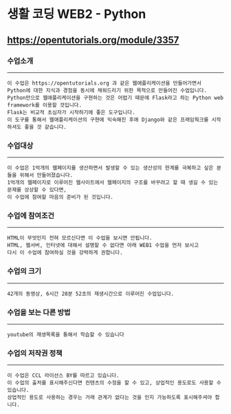 생활 코딩 WEB2 - Python
===========================
<https://opentutorials.org/module/3357>
---------------------------------------

### 수업소개
- - -
```
이 수업은 https://opentutorials.org 과 같은 웹애플리케이션을 만들어가면서
Python에 대한 지식과 경험을 동시에 채워드리기 위한 목적으로 만들어진 수업입니다.
Python만으로 웹애플리케이션을 구현하는 것은 어렵기 때문에 Flask라고 하는 Python web framework를 이용할 것입니다.
Flask는 비교적 초심자가 시작하기에 좋은 도구입니다.
이 도구를 통해서 웹애플리케이션의 구현에 익숙해진 후에 Django와 같은 프래임웍크를 시작하셔도 좋을 것 같습니다.
```

### 수업대상
- - -
```
이 수업은 1억개의 웹페이지를 생산하면서 발생할 수 있는 생산성의 한계를 극복하고 싶은 분들을 위해서 만들어졌습니다.
1억개의 웹페이지로 이루어진 웹사이트에서 웹페이지의 구조를 바꾸려고 할 때 생길 수 있는 문제를 상상할 수 있다면,
이 수업에 참여할 마음의 준비가 된 것입니다.
```

### 수업에 참여조건
- - -
```
HTML이 무엇인지 전혀 모르신다면 이 수업을 보시면 안됩니다.
HTML, 웹서버, 인터넷에 대해서 설명할 수 없다면 아래 WEB1 수업을 먼저 보시고
다시 이 수업에 참여하실 것을 강력하게 권합니다.  
```

### 수업의 크기
- - -
```
42개의 동영상, 6시간 28분 52초의 재생시간으로 이루어진 수업입니다.
```

### 수업을 보는 다른 방법
- - -
```
youtube의 재생목록을 통해서 학습할 수 있습니다
```
### 수업의 저작권 정책
- - -
```
이 수업은 CCL 라이선스 BY를 따르고 있습니다.
이 수업의 출처를 표시해주신다면 컨텐츠의 수정을 할 수 있고, 상업적인 용도로도 사용할 수 있습니다.
상업적인 용도로 사용하는 경우는 거래 관계가 없다는 것을 인지 가능하도록 표시해주셔야 합니다.
```
